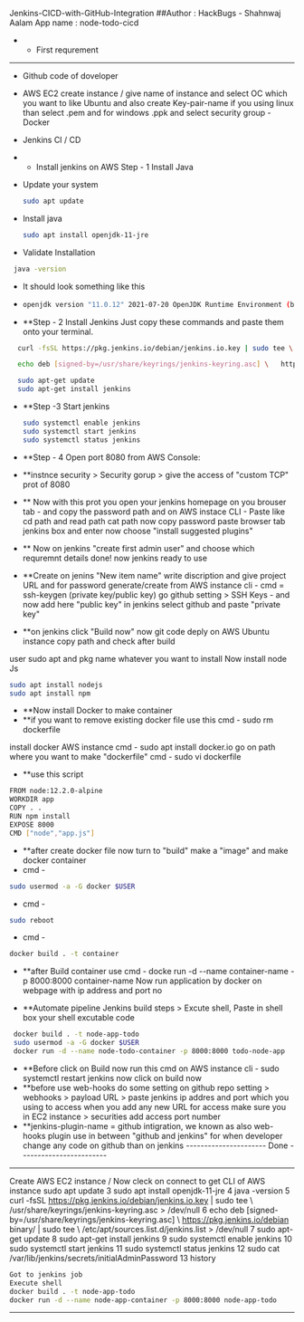 Jenkins-CICD-with-GitHub-Integration
##Author : HackBugs - Shahnwaj Aalam
App name : node-todo-cicd

- - First requrement 
-------------------------
- Github code of doveloper
- AWS EC2 create instance / give name of instance and select OC which you want to like Ubuntu and also create Key-pair-name 
if you using linux than select .pem and for windows .ppk and select security group
-Docker 
- Jenkins CI / CD

- - Install jenkins on AWS
Step - 1 Install Java
- Update your system
  ```sh
  sudo apt update
  ```
- Install java
  ```sh
  sudo apt install openjdk-11-jre
  ```
- Validate Installation
```sh
 java -version
```
- It should look something like this
- ```sh
  openjdk version "11.0.12" 2021-07-20 OpenJDK Runtime Environment (build 11.0.12+7-post-Debian-2) OpenJDK 64-Bit Server VM (build 11.0.12+7-post-Debian-2, mixed mode, sharing)
  ```
- **Step - 2 Install Jenkins
Just copy these commands and paste them onto your terminal.
```sh
  curl -fsSL https://pkg.jenkins.io/debian/jenkins.io.key | sudo tee \   /usr/share/keyrings/jenkins-keyring.asc > /dev/null
```
```sh
  echo deb [signed-by=/usr/share/keyrings/jenkins-keyring.asc] \   https://pkg.jenkins.io/debian binary/ | sudo tee \   /etc/apt/sources.list.d/jenkins.list > /dev/null
```
```sh
  sudo apt-get update 
  sudo apt-get install jenkins
```
- **Step -3 Start jenkins
  ```sh
  sudo systemctl enable jenkins
  sudo systemctl start jenkins
  sudo systemctl status jenkins

- **Step - 4 Open port 8080 from AWS Console:

- **instnce security > Security gorup > give the access of "custom TCP" prot of 8080
- ** Now with this prot you open your jenkins homepage on you brouser tab - and copy the password path and on AWS instace CLI - Paste like cd path 
 and read path cat path now copy password paste browser tab jenkins box and enter now choose "install suggested plugins"
 - ** Now on jenkins "create first admin user" and choose which requremnt details done! now jenkins ready to use

 - **Create on jenins "New item name" write discription and give project URL and for password generate/create from AWS instance cli - cmd =  ssh-keygen (private key/public key)
 go github setting > SSH Keys - and now add here "public key" in jenkins select github and paste "private key"
 - **on jenkins click "Build now" now git code deply on AWS Ubuntu instance copy path and check after build

 user sudo apt and pkg name whatever you want to install
 Now install node Js
 ```sh
 sudo apt install nodejs
 sudo apt install npm
```
 - **Now install Docker to make container
 - **if you want to remove existing docker file use this cmd - sudo rm dockerfile

 install docker AWS instance cmd - sudo apt install docker.io
 go on path where you want to make "dockerfile" cmd - sudo vi dockerfile
 - **use this script
 ```sh
 FROM node:12.2.0-alpine
 WORKDIR app
 COPY . .
 RUN npm install
 EXPOSE 8000
 CMD ["node","app.js"]
```
 - **after create docker file now turn to "build" make a "image" and make docker container 
 - cmd - 
 ```sh
 sudo usermod -a -G docker $USER
```
 - cmd - 
 ```sh
 sudo reboot
 ```
 - cmd - 
 ```sh
 docker build . -t container
```

 - **after Build container use cmd - docke run -d --name container-name -p 8000:8000 container-name
 Now run application by docker on webpage with ip address and port no

 - **Automate pipeline
 Jenkins build steps > Excute shell, Paste in shell box your shell excutable code
```sh
 docker build . -t node-app-todo
 sudo usermod -a -G docker $USER
 docker run -d --name node-todo-container -p 8000:8000 todo-node-app
```
 
 - **Before click on Build now run this cmd on AWS instance cli -  sudo systemctl restart jenkins now click on build now
 - **before use web-hooks do some setting on github repo setting > webhooks > payload URL > paste jenkins ip addres and port which you using to access
 when you add any new URL for access make sure you in EC2 instance > securities add access port number 
 - **jenkins-plugin-name = github intigration, we known as also web-hooks plugin use in between "github and jenkins" for when developer change any code on github than on jenkins 
 ---------------------- Done ------------------------
 
--------------------------------------------------------------------------------------------------------------
Create AWS EC2 instance / Now cleck on connect to get CLI of AWS instance
sudo apt update
    3  sudo apt install openjdk-11-jre
    4  java -version
    5  curl -fsSL https://pkg.jenkins.io/debian/jenkins.io.key | sudo tee \   /usr/share/keyrings/jenkins-keyring.asc > /dev/null 
    6  echo deb [signed-by=/usr/share/keyrings/jenkins-keyring.asc] \   https://pkg.jenkins.io/debian binary/ | sudo tee \   /etc/apt/sources.list.d/jenkins.list > /dev/null
    7  sudo apt-get update 
    8  sudo apt-get install jenkins
    9  sudo systemctl enable jenkins
   10  sudo systemctl start jenkins
   11  sudo systemctl status jenkins
   12  sudo cat /var/lib/jenkins/secrets/initialAdminPassword
   13  history
```sh
Got to jenkins job
Execute shell 
docker build . -t node-app-todo
docker run -d --name node-app-container -p 8000:8000 node-app-todo
```
--------------------------------------------------------------------------------------------------



